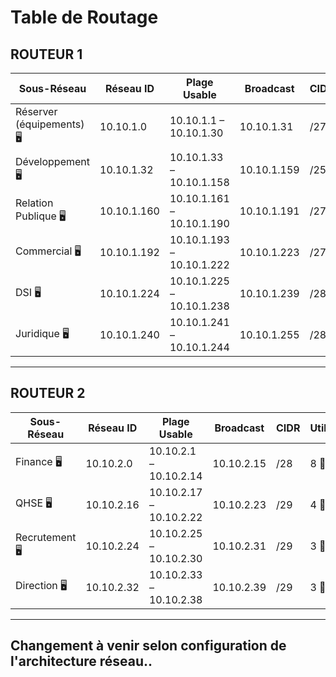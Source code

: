 # Table de Routage

## ROUTEUR 1

| **Sous-Réseau**        | **Réseau ID**    | **Plage Usable**         | **Broadcast**      | **CIDR**  | **Utilisateurs** |
|-------------------------|------------------|--------------------------|--------------------|-----------|------------------|
| Réserver (équipements) 🖥️ | 10.10.1.0        | 10.10.1.1 – 10.10.1.30    | 10.10.1.31         | /27      | 20 👨‍🏫         |
| Développement 🖥️         | 10.10.1.32       | 10.10.1.33 – 10.10.1.158  | 10.10.1.159        | /25       | 94 👨‍🏫         |
| Relation Publique 🖥️     | 10.10.1.160      | 10.10.1.161 – 10.10.1.190 | 10.10.1.191        | /27       | 18 👨‍🏫         |
| Commercial 🖥️            | 10.10.1.192      | 10.10.1.193 – 10.10.1.222 | 10.10.1.223        | /27       | 15 👨‍🏫         |
| DSI 🖥️                   | 10.10.1.224      | 10.10.1.225 – 10.10.1.238 | 10.10.1.239        | /28       | 12 👨‍🏫         |
| Juridique 🖥️             | 10.10.1.240      | 10.10.1.241 – 10.10.1.244 | 10.10.1.255        | /28       | 10 👨‍🏫         |

---

## ROUTEUR 2

| **Sous-Réseau**        | **Réseau ID**    | **Plage Usable**         | **Broadcast**      | **CIDR**  | **Utilisateurs** |
|-------------------------|------------------|--------------------------|--------------------|-----------|------------------|
| Finance 🖥️               | 10.10.2.0        | 10.10.2.1 – 10.10.2.14    | 10.10.2.15         | /28       | 8 👨‍🏫          |
| QHSE 🖥️                  | 10.10.2.16       | 10.10.2.17 – 10.10.2.22   | 10.10.2.23         | /29       | 4 👨‍🏫          |
| Recrutement 🖥️           | 10.10.2.24       | 10.10.2.25 – 10.10.2.30   | 10.10.2.31         | /29       | 3 👨‍🏫          |
| Direction 🖥️             | 10.10.2.32       | 10.10.2.33 – 10.10.2.38   | 10.10.2.39         | /29       | 3 👨‍🏫          |


---

## Changement à venir selon configuration de l'architecture réseau..
